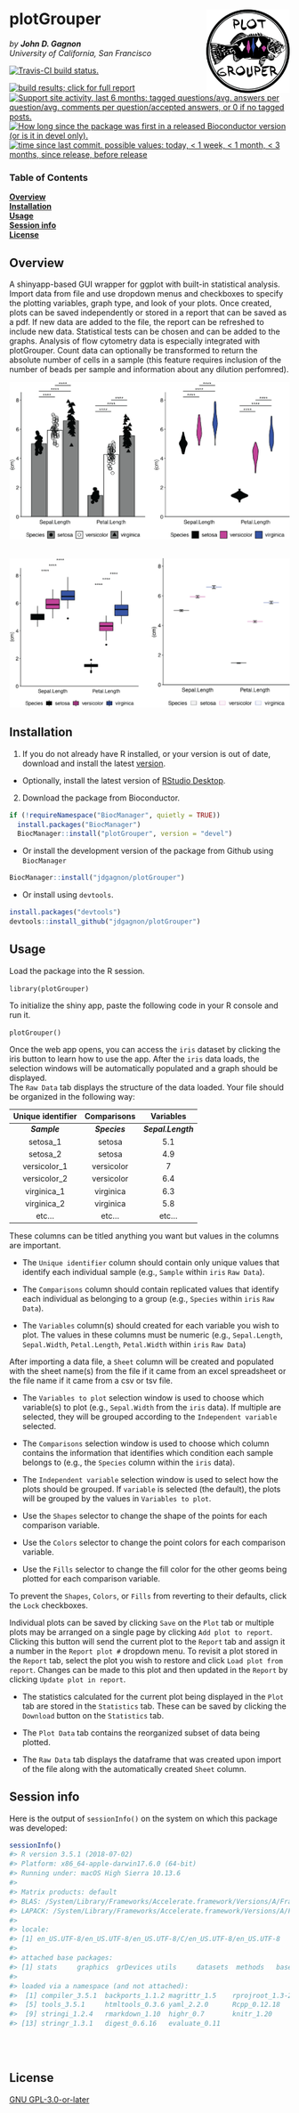 
<!-- README.md is generated from README.Rmd. Please edit that file -->

# plotGrouper <img src="vignettes/logo.png" align="right" height="150px" width="150px" />

*by **John D. Gagnon*** <br> *University of California, San
Francisco*

<a href="https://travis-ci.org/jdgagnon/plotGrouper"><img border='0' src="https://travis-ci.org/jdgagnon/plotGrouper.svg?branch=master" title="Travis-CI build status."/></a>
<!-- <a href="#archives"><img border="0" src="http://bioconductor.org/images/shields/availability/plotGrouper.svg" title="Whether the package is available on all platforms; click for details."/></a></span> -->
<!-- <a href="http://bioconductor.org/packages/stats/bioc/plotGrouper/"><img border='0' src="http://bioconductor.org/images/shields/downloads/plotGrouper.svg" title="Ranking by number of downloads. A lower number means the package is downloaded more frequently. Determined within a package type (software, experiment, annotation, workflow)."/></a> -->
<a href="http://bioconductor.org/checkResults/devel/bioc-LATEST/plotGrouper/"><img border='0' src="http://bioconductor.org/shields/build/devel/bioc/plotGrouper.svg" title="build results; click for full report"/></a>
<a href="https://support.bioconductor.org/t/plotgrouper/"><img border='0' src="http://bioconductor.org/shields/posts/plotGrouper.svg" title="Support site activity, last 6 months: tagged questions/avg. answers per question/avg. comments per question/accepted answers, or 0 if no tagged posts."/></a>
<a href="#since"><img border="0" src="http://bioconductor.org/shields/years-in-bioc/plotGrouper.svg" title="How long since the package was first in a released Bioconductor version (or is it in devel only)."/></a>
<a href="http://bioconductor.org/checkResults/devel/bioc-LATEST/plotGrouper/"><img border='0' src="http://bioconductor.org/shields/lastcommit/devel/bioc/plotGrouper.svg" title="time since last commit. possible values: today, < 1 week, < 1 month, < 3 months, since release, before release"/></a>

### Table of Contents

**[Overview](#overview)**<br> **[Installation](#installation)**<br>
**[Usage](#usage)**<br> **[Session info](#session-info)**<br>
**[License](#license)**<br>

## Overview

A shinyapp-based GUI wrapper for ggplot with built-in statistical
analysis. Import data from file and use dropdown menus and checkboxes to
specify the plotting variables, graph type, and look of your plots. Once
created, plots can be saved independently or stored in a report that can
be saved as a pdf. If new data are added to the file, the report can be
refreshed to include new data. Statistical tests can be chosen and can
be added to the graphs. Analysis of flow cytometry data is especially
integrated with plotGrouper. Count data can optionally be transformed to
return the absolute number of cells in a sample (this feature requires
inclusion of the number of beads per sample and information about any
dilution perfomred).

![](vignettes/Bar_Violin_example.png) <br><br>

![](vignettes/Box_Crossbar_example.png)

## Installation

1.  If you do not already have R installed, or your version is out of
    date, download and install the latest
    [version](https://cran.r-project.org).

<!-- end list -->

  - Optionally, install the latest version of [RStudio
    Desktop](https://www.rstudio.com/products/rstudio/#Desktop).

<!-- end list -->

2.  Download the package from Bioconductor.

<!-- end list -->

``` r
if (!requireNamespace("BiocManager", quietly = TRUE))
  install.packages("BiocManager")
  BiocManager::install("plotGrouper", version = "devel")
```

  - Or install the development version of the package from Github using
    `BiocManager`

<!-- end list -->

``` r
BiocManager::install("jdgagnon/plotGrouper")
```

  - Or install using `devtools`.

<!-- end list -->

``` r
install.packages("devtools")
devtools::install_github("jdgagnon/plotGrouper")
```

## Usage

Load the package into the R session.

`library(plotGrouper)`

To initialize the shiny app, paste the following code in your R console
and run it.

`plotGrouper()`

Once the web app opens, you can access the `iris` dataset by clicking
the iris button to learn how to use the app. After the `iris` data
loads, the selection windows will be automatically populated and a graph
should be displayed.  
The `Raw Data` tab displays the structure of the data loaded. Your file
should be organized in the following way:

| Unique identifier |  Comparisons  |     Variables      |
| :---------------: | :-----------: | :----------------: |
|   ***Sample***    | ***Species*** | ***Sepal.Length*** |
|     setosa\_1     |    setosa     |        5.1         |
|     setosa\_2     |    setosa     |        4.9         |
|   versicolor\_1   |  versicolor   |         7          |
|   versicolor\_2   |  versicolor   |        6.4         |
|   virginica\_1    |   virginica   |        6.3         |
|   virginica\_2    |   virginica   |        5.8         |
|       etc…        |     etc…      |        etc…        |

These columns can be titled anything you want but values in the columns
are important.

  - The `Unique identifier` column should contain only unique values
    that identify each individual sample (e.g., `Sample` within `iris`
    `Raw Data`).

  - The `Comparisons` column should contain replicated values that
    identify each individual as belonging to a group (e.g., `Species`
    within `iris` `Raw Data`).

  - The `Variables` column(s) should created for each variable you wish
    to plot. The values in these columns must be numeric (e.g.,
    `Sepal.Length`, `Sepal.Width`, `Petal.Length`, `Petal.Width` within
    `iris` `Raw Data`)

After importing a data file, a `Sheet` column will be created and
populated with the sheet name(s) from the file if it came from an excel
spreadsheet or the file name if it came from a csv or tsv file.

  - The `Variables to plot` selection window is used to choose which
    variable(s) to plot (e.g., `Sepal.Width` from the `iris` data). If
    multiple are selected, they will be grouped according to the
    `Independent variable` selected.

  - The `Comparisons` selection window is used to choose which column
    contains the information that identifies which condition each sample
    belongs to (e.g., the `Species` column within the `iris` data).

  - The `Independent variable` selection window is used to select how
    the plots should be grouped. If `variable` is selected (the
    default), the plots will be grouped by the values in `Variables to
    plot`.

  - Use the `Shapes` selector to change the shape of the points for each
    comparison variable.

  - Use the `Colors` selector to change the point colors for each
    comparison variable.

  - Use the `Fills` selector to change the fill color for the other
    geoms being plotted for each comparison variable.

To prevent the `Shapes`, `Colors`, or `Fills` from reverting to their
defaults, click the `Lock` checkboxes.

Individual plots can be saved by clicking `Save` on the `Plot` tab or
multiple plots may be arranged on a single page by clicking `Add plot to
report`. Clicking this button will send the current plot to the `Report`
tab and assign it a number in the `Report plot #` dropdown menu. To
revisit a plot stored in the `Report` tab, select the plot you wish to
restore and click `Load plot from report`. Changes can be made to this
plot and then updated in the `Report` by clicking `Update plot in
report`.

  - The statistics calculated for the current plot being displayed in
    the `Plot` tab are stored in the `Statistics` tab. These can be
    saved by clicking the `Download` button on the `Statistics` tab.

  - The `Plot Data` tab contains the reorganized subset of data being
    plotted.

  - The `Raw Data` tab displays the dataframe that was created upon
    import of the file along with the automatically created `Sheet`
    column.

## Session info

Here is the output of `sessionInfo()` on the system on which this
package was developed:

``` r
sessionInfo()
#> R version 3.5.1 (2018-07-02)
#> Platform: x86_64-apple-darwin17.6.0 (64-bit)
#> Running under: macOS High Sierra 10.13.6
#> 
#> Matrix products: default
#> BLAS: /System/Library/Frameworks/Accelerate.framework/Versions/A/Frameworks/vecLib.framework/Versions/A/libBLAS.dylib
#> LAPACK: /System/Library/Frameworks/Accelerate.framework/Versions/A/Frameworks/vecLib.framework/Versions/A/libLAPACK.dylib
#> 
#> locale:
#> [1] en_US.UTF-8/en_US.UTF-8/en_US.UTF-8/C/en_US.UTF-8/en_US.UTF-8
#> 
#> attached base packages:
#> [1] stats     graphics  grDevices utils     datasets  methods   base     
#> 
#> loaded via a namespace (and not attached):
#>  [1] compiler_3.5.1  backports_1.1.2 magrittr_1.5    rprojroot_1.3-2
#>  [5] tools_3.5.1     htmltools_0.3.6 yaml_2.2.0      Rcpp_0.12.18   
#>  [9] stringi_1.2.4   rmarkdown_1.10  highr_0.7       knitr_1.20     
#> [13] stringr_1.3.1   digest_0.6.16   evaluate_0.11
```

<br><br>

## License

[GNU GPL-3.0-or-later](https://www.gnu.org/licenses/gpl.txt)
